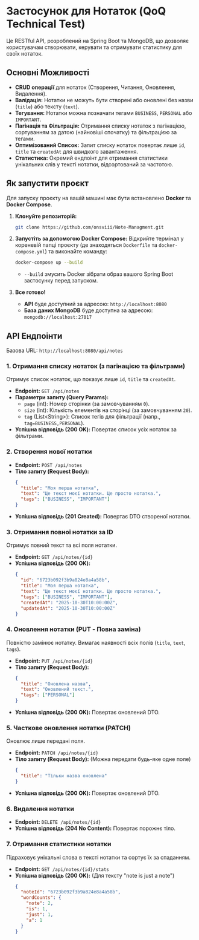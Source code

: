 # Застосунок для Нотаток (QoQ Technical Test)

Це RESTful API, розроблений на Spring Boot та MongoDB, що дозволяє користувачам створювати, керувати та отримувати статистику для своїх нотаток.


## Основні Можливості

* **CRUD операції** для нотаток (Створення, Читання, Оновлення, Видалення).
* **Валідація:** Нотатки не можуть бути створені або оновлені без назви (`title`) або тексту (`text`).
* **Тегування:** Нотатки можна позначати тегами `BUSINESS`, `PERSONAL` або `IMPORTANT`.
* **Пагінація та Фільтрація:** Отримання списку нотаток з пагінацією, сортуванням за датою (найновіші спочатку) та фільтрацією за тегами.
* **Оптимізований Список:** Запит списку нотаток повертає лише `id`, `title` та `createdAt` для швидкого завантаження.
* **Статистика:** Окремий ендпоінт для отримання статистики унікальних слів у тексті нотатки, відсортований за частотою.

## Як запустити проєкт

Для запуску проєкту на вашій машині має бути встановлено **Docker** та **Docker Compose**.

1.  **Клонуйте репозиторій:**

    ```sh
    git clone https://github.com/onsviii/Note-Managment.git
    ```

2.  **Запустіть за допомогою Docker Compose:**
    Відкрийте термінал у кореневій папці проєкту (де знаходяться `Dockerfile` та `docker-compose.yml`) та виконайте команду:

    ```sh
    docker-compose up --build
    ```

    * `--build` змусить Docker зібрати образ вашого Spring Boot застосунку перед запуском.

3.  **Все готово\!**

    * **API** буде доступний за адресою: `http://localhost:8080`
    * **База даних MongoDB** буде доступна за адресою: `mongodb://localhost:27017`

## API Ендпоінти

Базова URL: `http://localhost:8080/api/notes`

### 1\. Отримання списку нотаток (з пагінацією та фільтрами)

Отримує список нотаток, що показує лише `id`, `title` та `createdAt`.

* **Endpoint:** `GET /api/notes`
* **Параметри запиту (Query Params):**
    * `page` (int): Номер сторінки (за замовчуванням `0`).
    * `size` (int): Кількість елементів на сторінці (за замовчуванням `20`).
    * `tag` (List\<String\>): Список тегів для фільтрації (напр., `tag=BUSINESS,PERSONAL`).
* **Успішна відповідь (200 OK):** Повертає список усіх нотаток за фільтрами.


### 2\. Створення нової нотатки

* **Endpoint:** `POST /api/notes`
* **Тіло запиту (Request Body):**
  ```json
  {
    "title": "Моя перша нотатка",
    "text": "Це текст моєї нотатки. Це просто нотатка.",
    "tags": ["BUSINESS", "IMPORTANT"]
  }
  ```
* **Успішна відповідь (201 Created):** Повертає DTO створеної нотатки.

### 3\. Отримання повної нотатки за ID

Отримує повний текст та всі поля нотатки.

* **Endpoint:** `GET /api/notes/{id}`
* **Успішна відповідь (200 OK):**
  ```json
  {
    "id": "6723b092f3b9a824e8a4a58b",
    "title": "Моя перша нотатка",
    "text": "Це текст моєї нотатки. Це просто нотатка.",
    "tags": ["BUSINESS", "IMPORTANT"],
    "createdAt": "2025-10-30T10:00:00Z",
    "updatedAt": "2025-10-30T10:00:00Z"
  }
  ```

### 4\. Оновлення нотатки (PUT - Повна заміна)

Повністю замінює нотатку. Вимагає наявності всіх полів (`title`, `text`, `tags`).

* **Endpoint:** `PUT /api/notes/{id}`
* **Тіло запиту (Request Body):**
  ```json
  {
    "title": "Оновлена назва",
    "text": "Оновлений текст.",
    "tags": ["PERSONAL"]
  }
  ```
* **Успішна відповідь (200 OK):** Повертає оновлений DTO.

### 5\. Часткове оновлення нотатки (PATCH)

Оновлює лише передані поля.

* **Endpoint:** `PATCH /api/notes/{id}`
* **Тіло запиту (Request Body):** (Можна передати будь-яке одне поле)
  ```json
  {
    "title": "Тільки назва оновлена"
  }
  ```
* **Успішна відповідь (200 OK):** Повертає оновлений DTO.

### 6\. Видалення нотатки

* **Endpoint:** `DELETE /api/notes/{id}`
* **Успішна відповідь (204 No Content):** Повертає порожнє тіло.

### 7\. Отримання статистики нотатки

Підраховує унікальні слова в тексті нотатки та сортує їх за спаданням.

* **Endpoint:** `GET /api/notes/{id}/stats`
* **Успішна відповідь (200 OK):** (Для тексту "note is just a note")
  ```json
  {
    "noteId": "6723b092f3b9a824e8a4a58b",
    "wordCounts": {
      "note": 2,
      "is": 1,
      "just": 1,
      "a": 1
    }
  }
  ```